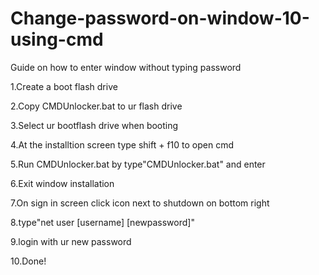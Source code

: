 # Change-password-on-window-10-using-cmd
Guide on how to enter window without typing password

1.Create a boot flash drive

2.Copy CMDUnlocker.bat to ur flash drive

3.Select ur bootflash drive when booting

4.At the installtion screen type shift + f10 to open cmd

5.Run CMDUnlocker.bat by type"CMDUnlocker.bat" and enter

6.Exit window installation

7.On sign in screen click icon next to shutdown on bottom right

8.type"net user [username] [newpassword]"

9.login with ur new password

10.Done!
